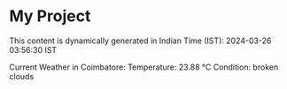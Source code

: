 # My Project

This content is dynamically generated in Indian Time (IST): 2024-03-26 03:56:30 IST


Current Weather in Coimbatore:
Temperature: 23.88 °C
Condition: broken clouds
